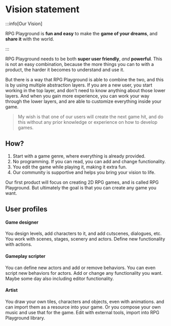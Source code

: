 # Vision statement


:::info[Our Vision]

RPG Playground is **fun and easy** to make the **game of your dreams**, and **share it** with the world.

:::

RPG Playground needs to be both **super user friendly**, *and* **powerful**. This is not an easy combination, because the more things you can to with a product, the harder it becomes to understand and use it.

But there is a way that RPG Playground is able to combine the two, and this is by using multiple abstraction layers. If you are a new user, you start working in the top layer, and don't need to know anything about those lower layers. And when you gain more experience, you can work your way through the lower layers, and are able to customize everything inside your game.

> My wish is that one of our users will create the next game hit, and do this without any prior knowledge or experience on how to develop games.

## How?

1.  Start with a game genre, where everything is already provided.
2.  No programming. If you can read, you can add and change functionality.
3.  You edit the game while playing it, making it extra fun.
4.  Our community is supportive and helps you bring your vision to life.

Our first product will focus on creating 2D RPG games, and is called RPG Playground. But ultimately the goal is that you can create any game you want.

## User profiles


#### Game designer

You design levels, add characters to it, and add cutscenes, dialogues, etc. You work with scenes, stages, scenery and actors. Define new functionality with actions.

#### Gameplay scripter

You can define new actors and add or remove behaviors. You can even script new behaviors for actors. Add or change any functionality you want. Maybe some day also including editor functionality.

#### Artist

You draw your own tiles, characters and objects, even with animations. and can import them as a resource into your game. Or you compose your own music and use that for the game. Edit with external tools, import into RPG Playground library.